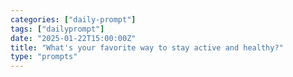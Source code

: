 ```yaml
---
categories: ["daily-prompt"]
tags: ["dailyprompt"]
date: "2025-01-22T15:00:00Z"
title: "What's your favorite way to stay active and healthy?"
type: "prompts"
---
```

